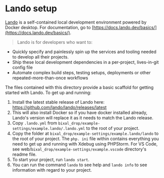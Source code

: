 # Lando setup

[Lando](https://lando.dev/) is a self-contained local development environment powered by Docker desktop. For documentation, go to [https://docs.lando.dev/basics/](https://docs.lando.dev/basics/).

> Lando is for developers who want to:

* Quickly specify and painlessly spin up the services and tooling needed to develop all their projects.
* Ship these local development dependencies in a per-project, lives-in-git config file
* Automate complex build steps, testing setups, deployments or other repeated-more-than-once workflows

The files contained with this directory provide a basic scaffold for getting started with Lando. To get up and running:

1. Install the latest stable release of Lando here: https://github.com/lando/lando/releases/latest
2. This will also install Docker so if you have docker installed already, Lando's version will replace it as it needs to match the Lando release.
3. Copy `.lando.yml` from `bixal_drop/example-settings/example.lando/.lando.yml` to the root of your project.
4. Copy the folder at `bixal_drop/example-settings/example.lando/lando` to the root of your project. The `php. ini` file within contains everything you need to get up and running with Xdebug using PHPStorm. For VS Code, see web/`bixal_drop/example-settings/example.vscode` directory's readme file.
5. To start your project, run `lando start`.
6. You can run the command `lando` to see help and `lando info` to see information with regard to your project.

